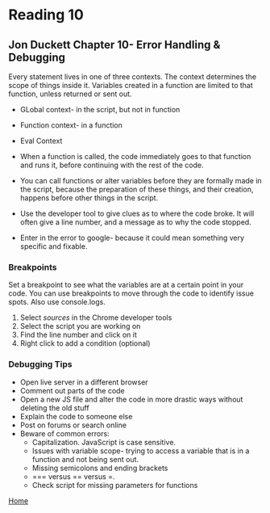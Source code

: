 # Reading 10

## Jon Duckett Chapter 10- Error Handling & Debugging

Every statement lives in one of three contexts. The context determines the scope of things inside it. Variables created in a function are limited to that function, unless returned or sent out. 

- GLobal context- in the script, but not in function
- Function context- in a function
- Eval Context

- When a function is called, the code immediately goes to that function and runs it, before continuing with the rest of the code. 
- You can call functions or alter variables before they are formally made in the script, because the preparation of these things, and their creation, happens before other things in the script. 
- Use the developer tool to give clues as to where the code broke. It will often give a line number, and a message as to why the code stopped. 
- Enter in the error to google- because it could mean something very specific and fixable. 

### Breakpoints

Set a breakpoint to see what the variables are at a certain point in your code. You can use breakpoints to move through the code to identify issue spots. Also use console.logs. 

1. Select *sources* in the Chrome developer tools
1. Select the script you are working on
1. Find the line number and click on it
1. Right click to add a condition (optional)

### Debugging Tips

- Open live server in a different browser
- Comment out parts of the code
- Open a new JS file and alter the code in more drastic ways without deleting the old stuff
- Explain the code to someone else
- Post on forums or search online
- Beware of common errors:  
  - Capitalization. JavaScript is case sensitive. 
  - Issues with variable scope- trying to access a variable that is in a function and not being sent out. 
  - Missing semicolons and ending brackets
  - === versus == versus =. 
  - Check script for missing parameters for functions




[Home](https://peymade.github.io/reading-notes/)
